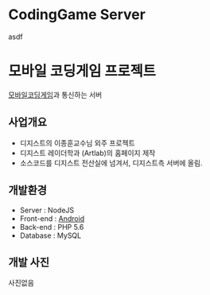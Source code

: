 # CodingGame Server
 asdf
# 모바일 코딩게임 프로젝트
[모바일코딩게임](https://github.com/TAThink/SilverPenApp)과 통신하는 서버
## 사업개요
- 디지스트의 이종훈교수님 외주 프로젝트
- 디지스트 레이더학과 (Artlab)의 홈페이지 제작
- 소스코드를 디지스트 전산실에 넘겨서, 디지스트측 서버에 올림.

## 개발환경
- Server : NodeJS
- Front-end : [Android](https://github.com/TAThink/SilverPenApp)
- Back-end : PHP 5.6
- Database : MySQL


## 개발 사진
사진없음

